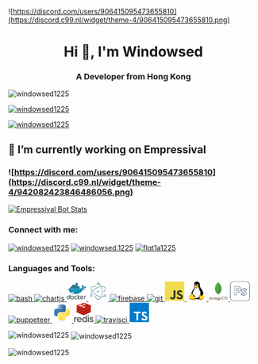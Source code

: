 ![https://discord.com/users/906415095473655810](https://discord.c99.nl/widget/theme-4/906415095473655810.png)

<h1 align="center">Hi 👋, I'm Windowsed</h1>
<h3 align="center">A Developer from Hong Kong</h3>

<p align="left"> <img src="https://komarev.com/ghpvc/?username=windowsed1225&label=Profile%20views&color=0e75b6&style=flat" alt="windowsed1225" /> </p>

<p align="left"> <a href="https://github.com/ryo-ma/github-profile-trophy"><img src="https://github-profile-trophy.vercel.app/?username=windowsed1225" alt="windowsed1225" /></a> </p>

<p align="left"> <a href="https://twitter.com/windowsed1225" target="blank"><img src="https://img.shields.io/twitter/follow/windowsed1225?logo=twitter&style=for-the-badge" alt="windowsed1225" /></a> </p>

## 🔭 I’m currently working on **Empressival**
###  ![https://discord.com/users/906415095473655810](https://discord.c99.nl/widget/theme-4/942082423846486056.png)
[![Empressival Bot Stats](https://empressival-card.vercel.app/api/card)](https://github.com/kane50613/discord-bot-card)
<h3 align="left">Connect with me:</h3>
<p align="left">
<a href="https://twitter.com/windowsed1225" target="blank"><img align="center" src="https://raw.githubusercontent.com/rahuldkjain/github-profile-readme-generator/master/src/images/icons/Social/twitter.svg" alt="windowsed1225" height="30" width="40" /></a>
<a href="https://instagram.com/windowsed.1225" target="blank"><img align="center" src="https://raw.githubusercontent.com/rahuldkjain/github-profile-readme-generator/master/src/images/icons/Social/instagram.svg" alt="windowsed.1225" height="30" width="40" /></a>
<a href="https://www.youtube.com/c/flqt1a1225" target="blank"><img align="center" src="https://raw.githubusercontent.com/rahuldkjain/github-profile-readme-generator/master/src/images/icons/Social/youtube.svg" alt="flqt1a1225" height="30" width="40" /></a>
</p>

<h3 align="left">Languages and Tools:</h3>
<p align="left"> <a href="https://www.gnu.org/software/bash/" target="_blank" rel="noreferrer"> <img src="https://www.vectorlogo.zone/logos/gnu_bash/gnu_bash-icon.svg" alt="bash" width="40" height="40"/> </a> <a href="https://www.chartjs.org" target="_blank" rel="noreferrer"> <img src="https://www.chartjs.org/media/logo-title.svg" alt="chartjs" width="40" height="40"/> </a> <a href="https://www.docker.com/" target="_blank" rel="noreferrer"> <img src="https://raw.githubusercontent.com/devicons/devicon/master/icons/docker/docker-original-wordmark.svg" alt="docker" width="40" height="40"/> </a> <a href="https://www.electronjs.org" target="_blank" rel="noreferrer"> <img src="https://raw.githubusercontent.com/devicons/devicon/master/icons/electron/electron-original.svg" alt="electron" width="40" height="40"/> </a> <a href="https://firebase.google.com/" target="_blank" rel="noreferrer"> <img src="https://www.vectorlogo.zone/logos/firebase/firebase-icon.svg" alt="firebase" width="40" height="40"/> </a> <a href="https://git-scm.com/" target="_blank" rel="noreferrer"> <img src="https://www.vectorlogo.zone/logos/git-scm/git-scm-icon.svg" alt="git" width="40" height="40"/> </a> <a href="https://developer.mozilla.org/en-US/docs/Web/JavaScript" target="_blank" rel="noreferrer"> <img src="https://raw.githubusercontent.com/devicons/devicon/master/icons/javascript/javascript-original.svg" alt="javascript" width="40" height="40"/> </a> <a href="https://www.linux.org/" target="_blank" rel="noreferrer"> <img src="https://raw.githubusercontent.com/devicons/devicon/master/icons/linux/linux-original.svg" alt="linux" width="40" height="40"/> </a> <a href="https://www.mongodb.com/" target="_blank" rel="noreferrer"> <img src="https://raw.githubusercontent.com/devicons/devicon/master/icons/mongodb/mongodb-original-wordmark.svg" alt="mongodb" width="40" height="40"/> </a> <a href="https://www.photoshop.com/en" target="_blank" rel="noreferrer"> <img src="https://raw.githubusercontent.com/devicons/devicon/master/icons/photoshop/photoshop-line.svg" alt="photoshop" width="40" height="40"/> </a> <a href="https://github.com/puppeteer/puppeteer" target="_blank" rel="noreferrer"> <img src="https://www.vectorlogo.zone/logos/pptrdev/pptrdev-official.svg" alt="puppeteer" width="40" height="40"/> </a> <a href="https://www.python.org" target="_blank" rel="noreferrer"> <img src="https://raw.githubusercontent.com/devicons/devicon/master/icons/python/python-original.svg" alt="python" width="40" height="40"/> </a> <a href="https://redis.io" target="_blank" rel="noreferrer"> <img src="https://raw.githubusercontent.com/devicons/devicon/master/icons/redis/redis-original-wordmark.svg" alt="redis" width="40" height="40"/> </a> <a href="https://travis-ci.org" target="_blank" rel="noreferrer"> <img src="https://www.vectorlogo.zone/logos/travis-ci/travis-ci-icon.svg" alt="travisci" width="40" height="40"/> </a> <a href="https://www.typescriptlang.org/" target="_blank" rel="noreferrer"> <img src="https://raw.githubusercontent.com/devicons/devicon/master/icons/typescript/typescript-original.svg" alt="typescript" width="40" height="40"/> </a> </p>

<p><img align="left" src="https://github-readme-stats.vercel.app/api/top-langs?username=windowsed1225&show_icons=true&locale=en&layout=compact" alt="windowsed1225" /></p>

<p>&nbsp;<img align="center" src="https://github-readme-stats.vercel.app/api?username=windowsed1225&show_icons=true&locale=en" alt="windowsed1225" /></p>

<p><img align="center" src="https://github-readme-streak-stats.herokuapp.com/?user=windowsed1225&" alt="windowsed1225" /></p>

